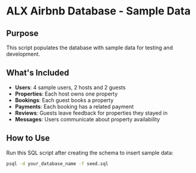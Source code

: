 # ALX Airbnb Database - Sample Data

## Purpose

This script populates the database with sample data for testing and development.

## What's Included

- **Users**: 4 sample users, 2 hosts and 2 guests
- **Properties**: Each host owns one property
- **Bookings**: Each guest books a property
- **Payments**: Each booking has a related payment
- **Reviews**: Guests leave feedback for properties they stayed in
- **Messages**: Users communicate about property availability

## How to Use

Run this SQL script after creating the schema to insert sample data:

```bash
psql -d your_database_name -f seed.sql
```
